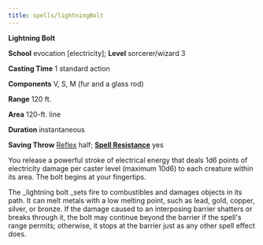 ```yaml
---
title: spells/lightningBolt
---
```

 **Lightning Bolt**

**School** evocation [electricity]; **Level** sorcerer/wizard 3

**Casting Time** 1 standard action

**Components** V, S, M (fur and a glass rod)

**Range** 120 ft.

**Area** 120-ft. line

**Duration** instantaneous

**Saving Throw** [Reflex](../combat#_reflex) half; **[Spell Resistance](../glossary#_spell-resistance)** yes

You release a powerful stroke of electrical energy that deals 1d6 points of electricity damage per caster level (maximum 10d6) to each creature within its area. The bolt begins at your fingertips.

The _lightning bolt _sets fire to combustibles and damages objects in its path. It can melt metals with a low melting point, such as lead, gold, copper, silver, or bronze. If the damage caused to an interposing barrier shatters or breaks through it, the bolt may continue beyond the barrier if the spell's range permits; otherwise, it stops at the barrier just as any other spell effect does.

